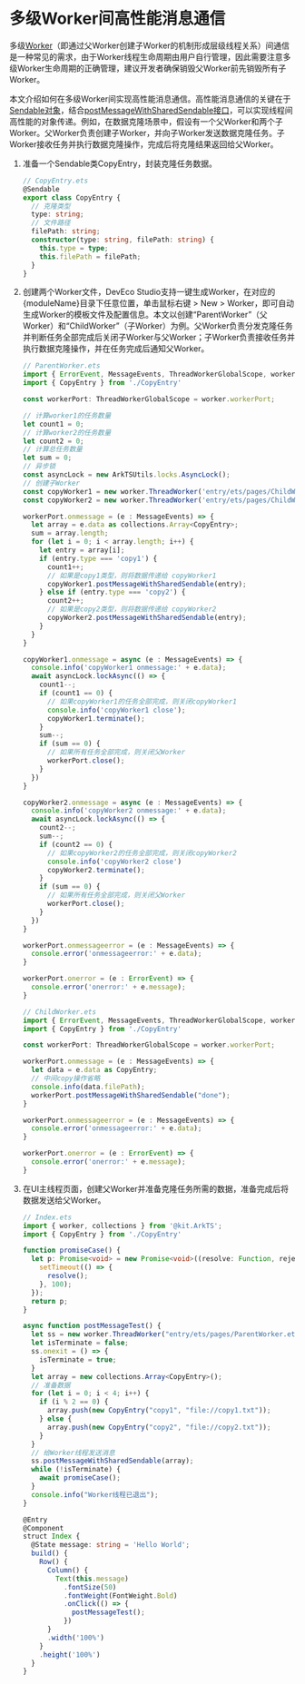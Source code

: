 # 多级Worker间高性能消息通信
<!--Kit: ArkTS-->
<!--Subsystem: commonlibrary-->
<!--Owner: @lijiamin2025-->
<!--SE: @weng-changcheng-->
<!--TSE: @kirl75; @zsw_zhushiwei-->

多级[Worker](worker-introduction.md)（即通过父Worker创建子Worker的机制形成层级线程关系）间通信是一种常见的需求，由于Worker线程生命周期由用户自行管理，因此需要注意多级Worker生命周期的正确管理，建议开发者确保销毁父Worker前先销毁所有子Worker。

本文介绍如何在多级Worker间实现高性能消息通信。高性能消息通信的关键在于[Sendable对象](arkts-sendable.md)，结合[postMessageWithSharedSendable接口](../reference/apis-arkts/js-apis-worker.md#postmessagewithsharedsendable12)，可以实现线程间高性能的对象传递。例如，在数据克隆场景中，假设有一个父Worker和两个子Worker。父Worker负责创建子Worker，并向子Worker发送数据克隆任务。子Worker接收任务并执行数据克隆操作，完成后将克隆结果返回给父Worker。

1. 准备一个Sendable类CopyEntry，封装克隆任务数据。
   
   ```ts
   // CopyEntry.ets
   @Sendable
   export class CopyEntry {
     // 克隆类型
     type: string;
     // 文件路径
     filePath: string;
     constructor(type: string, filePath: string) {
       this.type = type;
       this.filePath = filePath;
     }
   }
   ```

2. 创建两个Worker文件，DevEco Studio支持一键生成Worker，在对应的{moduleName}目录下任意位置，单击鼠标右键 &gt; New &gt; Worker，即可自动生成Worker的模板文件及配置信息。本文以创建“ParentWorker”（父Worker）和“ChildWorker”（子Worker）为例。父Worker负责分发克隆任务并判断任务全部完成后关闭子Worker与父Worker；子Worker负责接收任务并执行数据克隆操作，并在任务完成后通知父Worker。
  
   ```ts
   // ParentWorker.ets
   import { ErrorEvent, MessageEvents, ThreadWorkerGlobalScope, worker, collections, ArkTSUtils } from '@kit.ArkTS'
   import { CopyEntry } from './CopyEntry'

   const workerPort: ThreadWorkerGlobalScope = worker.workerPort;

   // 计算worker1的任务数量
   let count1 = 0;
   // 计算worker2的任务数量
   let count2 = 0;
   // 计算总任务数量
   let sum = 0;
   // 异步锁
   const asyncLock = new ArkTSUtils.locks.AsyncLock();
   // 创建子Worker
   const copyWorker1 = new worker.ThreadWorker('entry/ets/pages/ChildWorker.ets');
   const copyWorker2 = new worker.ThreadWorker('entry/ets/pages/ChildWorker.ets');

   workerPort.onmessage = (e : MessageEvents) => {
     let array = e.data as collections.Array<CopyEntry>;
     sum = array.length;
     for (let i = 0; i < array.length; i++) {
       let entry = array[i];
       if (entry.type === 'copy1') {
         count1++;
         // 如果是copy1类型，则将数据传递给 copyWorker1
         copyWorker1.postMessageWithSharedSendable(entry);
       } else if (entry.type === 'copy2') {
         count2++;
         // 如果是copy2类型，则将数据传递给 copyWorker2
         copyWorker2.postMessageWithSharedSendable(entry);
       }
     }
   }

   copyWorker1.onmessage = async (e : MessageEvents) => {
     console.info('copyWorker1 onmessage:' + e.data);
     await asyncLock.lockAsync(() => {
       count1--;
       if (count1 == 0) {
         // 如果copyWorker1的任务全部完成，则关闭copyWorker1
         console.info('copyWorker1 close');
         copyWorker1.terminate();
       }
       sum--;
       if (sum == 0) {
         // 如果所有任务全部完成，则关闭父Worker
         workerPort.close();
       }
     })
   }

   copyWorker2.onmessage = async (e : MessageEvents) => {
     console.info('copyWorker2 onmessage:' + e.data);
     await asyncLock.lockAsync(() => {
       count2--;
       sum--;
       if (count2 == 0) {
         // 如果copyWorker2的任务全部完成，则关闭copyWorker2
         console.info('copyWorker2 close')
         copyWorker2.terminate();
       }
       if (sum == 0) {
         // 如果所有任务全部完成，则关闭父Worker
         workerPort.close();
       }
     })
   }

   workerPort.onmessageerror = (e : MessageEvents) => {
     console.error('onmessageerror:' + e.data);
   }

   workerPort.onerror = (e : ErrorEvent) => {
     console.error('onerror:' + e.message);
   }
   ```
   ```ts
   // ChildWorker.ets
   import { ErrorEvent, MessageEvents, ThreadWorkerGlobalScope, worker} from '@kit.ArkTS'
   import { CopyEntry } from './CopyEntry'

   const workerPort: ThreadWorkerGlobalScope = worker.workerPort;

   workerPort.onmessage = (e : MessageEvents) => {
     let data = e.data as CopyEntry;
     // 中间copy操作省略
     console.info(data.filePath);
     workerPort.postMessageWithSharedSendable("done");
   }

   workerPort.onmessageerror = (e : MessageEvents) => {
     console.error('onmessageerror:' + e.data);
   }

   workerPort.onerror = (e : ErrorEvent) => {
     console.error('onerror:' + e.message);
   }
   ```

3. 在UI主线程页面，创建父Worker并准备克隆任务所需的数据，准备完成后将数据发送给父Worker。

   ```ts
   // Index.ets
   import { worker, collections } from '@kit.ArkTS';
   import { CopyEntry } from './CopyEntry'
   
   function promiseCase() {
     let p: Promise<void> = new Promise<void>((resolve: Function, reject: Function) => {
       setTimeout(() => {
         resolve();
       }, 100);
     });
     return p;
   }

   async function postMessageTest() {
     let ss = new worker.ThreadWorker("entry/ets/pages/ParentWorker.ets");
     let isTerminate = false;
     ss.onexit = () => {
       isTerminate = true;
     }
     let array = new collections.Array<CopyEntry>();
     // 准备数据
     for (let i = 0; i < 4; i++) {
       if (i % 2 == 0) {
         array.push(new CopyEntry("copy1", "file://copy1.txt"));
       } else {
         array.push(new CopyEntry("copy2", "file://copy2.txt"));
       }
     }
     // 给Worker线程发送消息
     ss.postMessageWithSharedSendable(array);
     while (!isTerminate) {
       await promiseCase();
     }
     console.info("Worker线程已退出");
   }

   @Entry
   @Component
   struct Index {
     @State message: string = 'Hello World';
     build() {
       Row() {
         Column() {
           Text(this.message)
             .fontSize(50)
             .fontWeight(FontWeight.Bold)
             .onClick(() => {
               postMessageTest();
             })
         }
         .width('100%')
       }
       .height('100%')
     }
   }
   ```